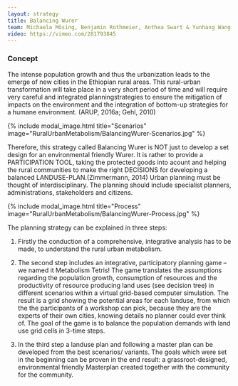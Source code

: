 ```yaml
---
layout: strategy
title: Balancing Wurer
team: Michaela Mösing, Benjamin Rothmeier, Anthea Swart & Yunhang Wang
video: https://vimeo.com/281793845
---
```


### Concept

The intense population growth and thus the urbanization leads to the emerge of new cities in the Ethiopian rural areas. This rural-urban transformation will take place in a very short period of time and will require very careful and integrated planningstrategies to ensure the mitigation of impacts on the environment and the integration of bottom-up strategies for a humane environment. (ARUP, 2016a; Gehl, 2010)

{% include modal_image.html title="Scenarios" image="RuralUrbanMetabolism/BalancingWurer-Scenarios.jpg" %}

Therefore, this strategy called Balancing Wurer is NOT just to develop a set design for an environmental friendly Wurer. It is rather to provide a PARTICIPATION TOOL, taking the protected goods into acount and helping the rural communities to make the right DECISIONS for developing a balanced LANDUSE-PLAN.(Zimmermann, 2014)
Urban planning must be thought of interdisciplinary. The planning should include specialist planners, administrations, stakeholders and citizens. 

{% include modal_image.html title="Process" image="RuralUrbanMetabolism/BalancingWurer-Process.jpg" %}

The planning strategy can be explained in three steps: 

1. Firstly the conduction of a comprehensive, integrative analysis has to be made, to understand the rural urban metabolism. 

2. The second step includes an integrative, participatory planning game – we named it Metabolism Tetris!
The game translates the assumptions regarding the population growth, consumption of resources and the productivity of resource producing land uses (see decision tree) in different scenarios within a virtual grid-based computer simulation. 
The result is a grid showing the potential areas for each landuse, from which the the participants of a workshop can pick, because they are the experts of their own cities, knowing details no planner could ever think of. 
The goal of the game is to balance the population demands with land use grid cells in 3-time steps.

3. In the third step a landuse plan and following a master plan can be developed from the best scenarios/ variants. The goals which were set in the beginning can be proven in the end result: a grassroot-designed, environmental friendly Masterplan created together with the community for the community.